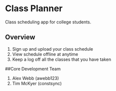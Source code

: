 Class Planner
=============

Class scheduling app for college students.

## Overview
1. Sign up and upload your class schedule
2. View schedule offline at anytime
3. Keep a log off all the classes that you have taken

##Core Development Team 
1. Alex Webb (awebb123) 
2. Tim McKyer (constsync)